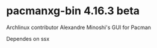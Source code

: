 # pacmanxg-bin 4.16.3 beta

Archlinux contributor Alexandre Minoshi's GUI for Pacman

Dependes on ssx
